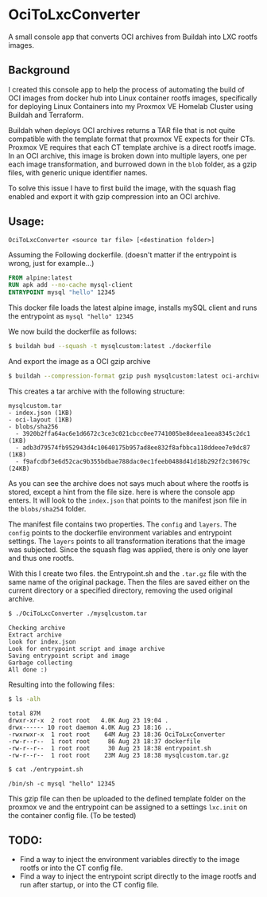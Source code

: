 # OciToLxcConverter

A small console app that converts OCI archives from Buildah into LXC rootfs images.

## Background
I created this console app to help the process of automating the build of OCI images from docker hub into Linux container rootfs images, specifically for deploying Linux Containers into my Proxmox VE Homelab Cluster using Buildah and Terraform.

Buildah when deploys OCI archives returns a TAR file that is not quite compatible with the template format that proxmox VE expects for their CTs. Proxmox VE requires that each CT template archive is a direct rootfs image. In an OCI archive, this image is broken down into multiple layers, one per each image transformation, and burrowed down in the `blob` folder, as a gzip files, with generic unique identifier names.

To solve this issue I have to first build the image, with the squash flag enabled and export it with gzip compression into an OCI archive. 

## Usage:
`OciToLxcConverter <source tar file> [<destination folder>]`

Assuming the Following dockerfile. (doesn't matter if the entrypoint is wrong, just for example...)

```dockerfile
FROM alpine:latest
RUN apk add --no-cache mysql-client
ENTRYPOINT mysql "hello" 12345
```

This docker file loads the latest alpine image, installs mySQL client and runs the entrypoint as `mysql "hello" 12345`

We now build the dockerfile as follows:
```sh
$ buildah bud --squash -t mysqlcustom:latest ./dockerfile
```

And export the image as a OCI gzip archive
```sh
$ buildah --compression-format gzip push mysqlcustom:latest oci-archive:mysqlcustom.tar
```

This creates a tar archive with the following structure:
```
mysqlcustom.tar
- index.json (1KB)
- oci-layout (1KB)
- blobs/sha256
  - 3920b2ffa64ac6e1d6672c3ce3c021cbcc0ee7741005be8deea1eea8345c2dc1 (1KB)
  - adb3d79574fb952943d4c10640175b957ad8ee832f8afbbca118ddeee7e9dc87 (1KB)
  - f9afcdbf3e6d52cac9b355bdbae788dac0ec1feeb0488d41d18b292f2c30679c (24KB)
```

As you can see the archive does not says much about where the rootfs is stored, except a hint from the file size. here is where the console app enters. It will look to the `index.json` that points to the manifest json file in the `blobs/sha254` folder.

The manifest file contains two properties. The `config` and `layers`. The `config` points to the dockerfile environment variables and entrypoint settings. The `layers` points to all transformation iterations that the image was subjected. Since the squash flag was applied, there is only one layer and thus one rootfs.

With this I create two files. the Entrypoint.sh and the `.tar.gz` file with the same name of the original package. Then the files are saved either on the current directory or a specified directory, removing the used original archive.

```sh
$ ./OciToLxcConverter ./mysqlcustom.tar
```
```
Checking archive
Extract archive
look for index.json
Look for entrypoint script and image archive
Saving entrypoint script and image
Garbage collecting
All done :)
```
Resulting into the following files:
```sh
$ ls -alh
```
```
total 87M
drwxr-xr-x  2 root root   4.0K Aug 23 19:04 .
drwx------ 10 root daemon 4.0K Aug 23 18:16 ..
-rwxrwxr-x  1 root root    64M Aug 23 18:36 OciToLxcConverter
-rw-r--r--  1 root root     86 Aug 23 18:37 dockerfile
-rw-r--r--  1 root root     30 Aug 23 18:38 entrypoint.sh
-rw-r--r--  1 root root    23M Aug 23 18:38 mysqlcustom.tar.gz
```
```sh
$ cat ./entrypoint.sh
```
```
/bin/sh -c mysql "hello" 12345
```

This gzip file can then be uploaded to the defined template folder on the proxmox ve and the entrypoint can be assigned to a settings `lxc.init` on the container config file. (To be tested)

## TODO:
- Find a way to inject the environment variables directly to the image rootfs or into the CT config file.
- Find a way to inject the entrypoint script directly to the image rootfs and run after startup, or into the CT config file.